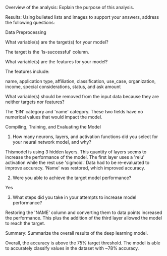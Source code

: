 Overview of the analysis: Explain the purpose of this analysis.

Results: Using bulleted lists and images to support your answers, address the following questions:

Data Preprocessing

What variable(s) are the target(s) for your model?

The target is the 'Is-successful' column.
    
What variable(s) are the features for your model?

The features include:

name, application type, affiliation, classification, use_case, organization, income, special considerations, status, and ask amount

What variable(s) should be removed from the input data because they are neither targets nor features?

The 'EIN' category and 'name' category. These two fields have no numerical values that would impact the model. 

Compiling, Training, and Evaluating the Model

1. How many neurons, layers, and activation functions did you select for your neural network model, and why?

Thismodel is using 3 hidden layers. This quantity of layers seems to increase the performance of the model. The first layer uses a 'relu' activation while the rest use 'sigmoid.' Data had to be re-evaluated to improve accuracy. 'Name' was restored, which improved accuracy.

2. Were you able to achieve the target model performance?

Yes

3. What steps did you take in your attempts to increase model performance?

Restoring the 'NAME' column and converting them to data points increased the performance. This plus the addition of the third layer allowed the model to reach the target.

Summary: Summarize the overall results of the deep learning model.

Overall, the accuracy is above the 75% target threshold. The model is able to accurately classify values in the dataset with ~78% accuracy. 